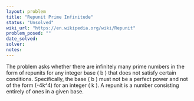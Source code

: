 ```yaml
---
layout: problem
title: "Repunit Prime Infinitude"
status: "Unsolved"
wiki_url: "https://en.wikipedia.org/wiki/Repunit"
problem_posed: ""
date_solved:
solver:
notes:
---
```

The problem asks whether there are infinitely many prime numbers in the form of repunits for any integer base \( b \) that does not satisfy certain conditions. Specifically, the base \( b \) must not be a perfect power and not of the form \(-4k^4\) for an integer \( k \). A repunit is a number consisting entirely of ones in a given base.